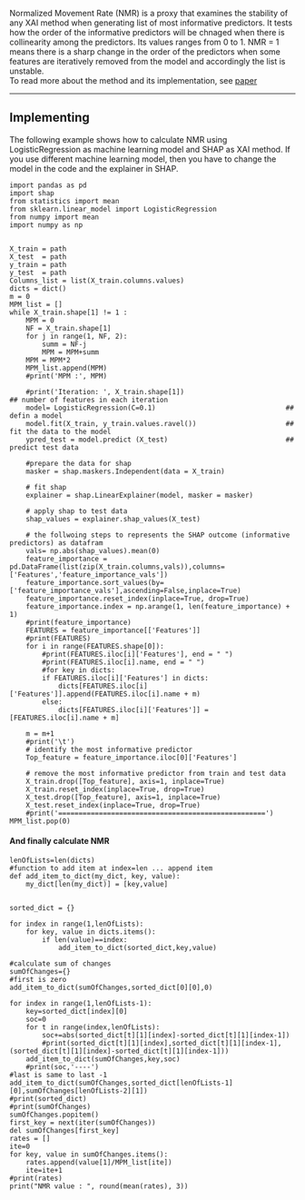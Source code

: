 Normalized Movement Rate (NMR) is a proxy that examines the stability of any XAI method when generating list of most informative predictors. It tests how the order of the informative predictors will be chnaged when there is collinearity among the predictors. Its values ranges from 0 to 1. NMR = 1 means there is a sharp change in the order of the predictors when some features are iteratively removed from the model and accordingly the list is unstable.<br>
To read more about the method and its implementation, see <a href="https://ieeexplore.ieee.org/document/9897253" target="_blank"> paper </a><br>
<hr>
<h2>Implementing</h2> The following example shows how to calculate NMR using LogisticRegression as machine learning model and SHAP as XAI method. If you use different machine learning model, then you have to change the model in the code and the explainer in SHAP.<br>


```
import pandas as pd
import shap
from statistics import mean
from sklearn.linear_model import LogisticRegression
from numpy import mean
import numpy as np


X_train = path 
X_test  = path
y_train = path
y_test  = path
Columns_list = list(X_train.columns.values)
dicts = dict()
m = 0
MPM_list = []
while X_train.shape[1] != 1 :
    MPM = 0
    NF = X_train.shape[1]
    for j in range(1, NF, 2):
        summ = NF-j
        MPM = MPM+summ
    MPM = MPM*2
    MPM_list.append(MPM)
    #print('MPM :', MPM)
    
    #print('Iteration: ', X_train.shape[1])                          ## number of features in each iteration
    model= LogisticRegression(C=0.1)                                ## defin a model
    model.fit(X_train, y_train.values.ravel())                      ## fit the data to the model
    ypred_test = model.predict (X_test)                             ## predict test data
    
    #prepare the data for shap
    masker = shap.maskers.Independent(data = X_train)
    
    # fit shap
    explainer = shap.LinearExplainer(model, masker = masker)
    
    # apply shap to test data
    shap_values = explainer.shap_values(X_test)
    
    # the follwoing steps to represents the SHAP outcome (informative predictors) as datafram
    vals= np.abs(shap_values).mean(0)
    feature_importance = pd.DataFrame(list(zip(X_train.columns,vals)),columns=['Features','feature_importance_vals'])
    feature_importance.sort_values(by=['feature_importance_vals'],ascending=False,inplace=True)
    feature_importance.reset_index(inplace=True, drop=True)
    feature_importance.index = np.arange(1, len(feature_importance) + 1)
    #print(feature_importance)
    FEATURES = feature_importance[['Features']]
    #print(FEATURES)
    for i in range(FEATURES.shape[0]):
        #print(FEATURES.iloc[i]['Features'], end = " ")
        #print(FEATURES.iloc[i].name, end = " ")
        #for key in dicts:
        if FEATURES.iloc[i]['Features'] in dicts:
            dicts[FEATURES.iloc[i]['Features']].append(FEATURES.iloc[i].name + m)
        else:
            dicts[FEATURES.iloc[i]['Features']] = [FEATURES.iloc[i].name + m]
    
    m = m+1
    #print('\t')
    # identify the most informative predictor
    Top_feature = feature_importance.iloc[0]['Features']
    
    # remove the most informative predictor from train and test data
    X_train.drop([Top_feature], axis=1, inplace=True)
    X_train.reset_index(inplace=True, drop=True)
    X_test.drop([Top_feature], axis=1, inplace=True)
    X_test.reset_index(inplace=True, drop=True)
    #print('===================================================')
MPM_list.pop(0)
```
<h4>And finally calculate NMR</h4>

```
lenOfLists=len(dicts)
#function to add item at index=len ... append item
def add_item_to_dict(my_dict, key, value):
    my_dict[len(my_dict)] = [key,value]

    
sorted_dict = {}

for index in range(1,lenOfLists):
    for key, value in dicts.items():
        if len(value)==index:
            add_item_to_dict(sorted_dict,key,value)

#calculate sum of changes
sumOfChanges={}
#first is zero
add_item_to_dict(sumOfChanges,sorted_dict[0][0],0)

for index in range(1,lenOfLists-1):  
    key=sorted_dict[index][0]
    soc=0
    for t in range(index,lenOfLists):        
        soc+=abs(sorted_dict[t][1][index]-sorted_dict[t][1][index-1])
        #print(sorted_dict[t][1][index],sorted_dict[t][1][index-1],(sorted_dict[t][1][index]-sorted_dict[t][1][index-1]))
    add_item_to_dict(sumOfChanges,key,soc)
    #print(soc,'----') 
#last is same to last -1
add_item_to_dict(sumOfChanges,sorted_dict[lenOfLists-1][0],sumOfChanges[lenOfLists-2][1])
#print(sorted_dict)
#print(sumOfChanges)
sumOfChanges.popitem()
first_key = next(iter(sumOfChanges))
del sumOfChanges[first_key]
rates = []
ite=0
for key, value in sumOfChanges.items():    
    rates.append(value[1]/MPM_list[ite])
    ite=ite+1
#print(rates)
print("NMR value : ", round(mean(rates), 3))
```
